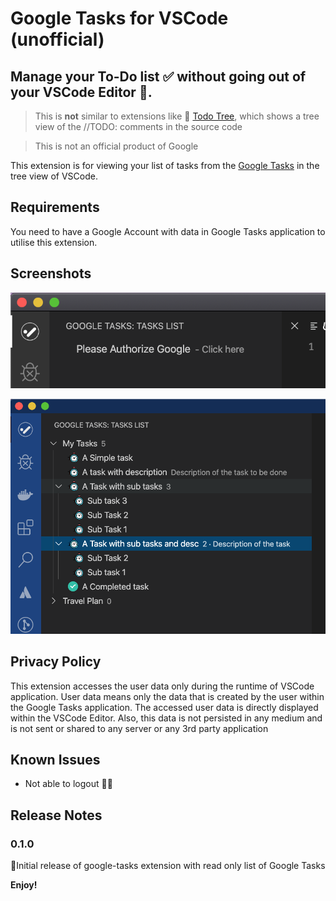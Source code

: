 # Google Tasks for VSCode (unofficial)

## Manage your To-Do list ✅ without going out of your VSCode Editor 🤖.

> This is **not** similar to extensions like 🌳 [Todo Tree](https://marketplace.visualstudio.com/items?itemName=Gruntfuggly.todo-tree), which shows a tree view of the //TODO: comments in the source code

> This is not an official product of Google

This extension is for viewing your list of tasks from the [Google Tasks](https://support.google.com/tasks/answer/7675772) in the tree view of VSCode.

## Requirements

You need to have a Google Account with data in Google Tasks application to utilise this extension.

## Screenshots

![SignIn](resources/authorize.png)

![Tree view of Google Tasks](resources/treeView.png)

## Privacy Policy

This extension accesses the user data only during the runtime of VSCode application. User data means only the data that is created by the user within the Google Tasks application. The accessed user data is directly displayed within the VSCode Editor. Also, this data is not persisted in any medium and is not sent or shared to any server or any 3rd party application

## Known Issues

- Not able to logout 🚪🏃

## Release Notes

### 0.1.0

🤞Initial release of google-tasks extension with read only list of Google Tasks

**Enjoy!**
